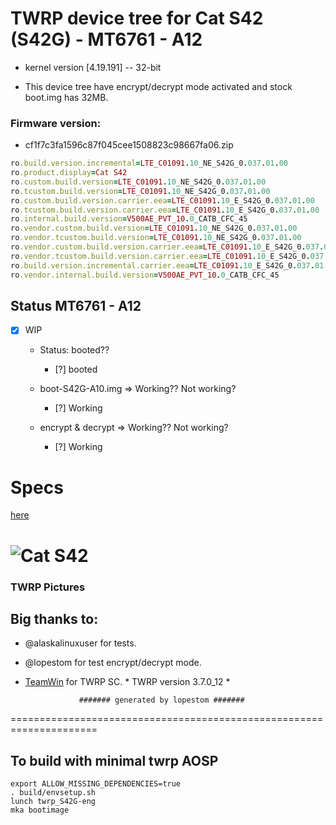 # TWRP device tree for Cat S42 (S42G) - MT6761 - A12
 - kernel version [4.19.191] -- 32-bit

 - This device tree have encrypt/decrypt mode activated and stock boot.img has 32MB.

### Firmware version: 
- cf1f7c3fa1596c87f045cee1508823c98667fa06.zip
```ruby
ro.build.version.incremental=LTE_C01091.10_NE_S42G_0.037.01.00
ro.product.display=Cat S42
ro.custom.build.version=LTE_C01091.10_NE_S42G_0.037.01.00
ro.tcustom.build.version=LTE_C01091.10_NE_S42G_0.037.01.00
ro.custom.build.version.carrier.eea=LTE_C01091.10_E_S42G_0.037.01.00
ro.tcustom.build.version.carrier.eea=LTE_C01091.10_E_S42G_0.037.01.00
ro.internal.build.version=V500AE_PVT_10.0_CATB_CFC_45
ro.vendor.custom.build.version=LTE_C01091.10_NE_S42G_0.037.01.00
ro.vendor.tcustom.build.version=LTE_C01091.10_NE_S42G_0.037.01.00
ro.vendor.custom.build.version.carrier.eea=LTE_C01091.10_E_S42G_0.037.01.00
ro.vendor.tcustom.build.version.carrier.eea=LTE_C01091.10_E_S42G_0.037.01.00
ro.build.version.incremental.carrier.eea=LTE_C01091.10_E_S42G_0.037.01.00
ro.vendor.internal.build.version=V500AE_PVT_10.0_CATB_CFC_45
```

## Status MT6761 - A12
- [X] WIP
  - Status: booted??
    - [?] booted

  - boot-S42G-A10.img => Working?? Not working?
    - [?] Working
  
  - encrypt & decrypt => Working?? Not working?
    - [?] Working
  

# Specs
[here](https://www.gsmarena.com/cat_s42-10029.php)

![Cat S42](https://fdn2.gsmarena.com/vv/pics/cat/cat-s32.jpg)
===================================================================== 

### TWRP Pictures


## Big thanks to:
- @alaskalinuxuser for tests.
- @lopestom for test encrypt/decrypt mode.
- [TeamWin](https://github.com/TeamWin) for TWRP SC.
\* TWRP version 3.7.0_12 *

                  ####### generated by lopestom #######
===================================================================== 

## To build with minimal twrp AOSP
```
export ALLOW_MISSING_DEPENDENCIES=true
. build/envsetup.sh
lunch twrp_S42G-eng
mka bootimage
```
